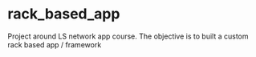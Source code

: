 # rack_based_app
Project around LS network app course. 
The objective is to built a custom rack based app / framework
